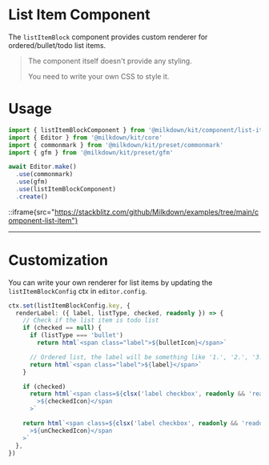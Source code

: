 # List Item Component

The `listItemBlock` component provides custom renderer for ordered/bullet/todo list items.

> The component itself doesn't provide any styling.
>
> You need to write your own CSS to style it.

# Usage

```typescript
import { listItemBlockComponent } from '@milkdown/kit/component/list-item-block'
import { Editor } from '@milkdown/kit/core'
import { commonmark } from '@milkdown/kit/preset/commonmark'
import { gfm } from '@milkdown/kit/preset/gfm'

await Editor.make()
  .use(commonmark)
  .use(gfm)
  .use(listItemBlockComponent)
  .create()
```

::iframe{src="https://stackblitz.com/github/Milkdown/examples/tree/main/component-list-item"}

---

# Customization

You can write your own renderer for list items by updating the `listItemBlockConfig` ctx in `editor.config`.

```typescript
ctx.set(listItemBlockConfig.key, {
  renderLabel: ({ label, listType, checked, readonly }) => {
    // Check if the list item is todo list
    if (checked == null) {
      if (listType === 'bullet')
        return html`<span class="label">${bulletIcon}</span>`

      // Ordered list, the label will be something like '1.', '2.', '3.'
      return html`<span class="label">${label}</span>`
    }

    if (checked)
      return html`<span class=${clsx('label checkbox', readonly && 'readonly')}
        >${checkedIcon}</span
      >`

    return html`<span class=${clsx('label checkbox', readonly && 'readonly')}
      >${unCheckedIcon}</span
    >`
  },
})
```
